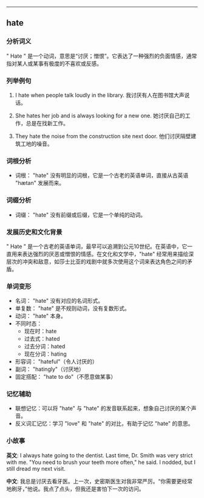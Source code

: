 
---------------
## hate
### 分析词义
" Hate " 是一个动词，意思是“讨厌；憎恨”。它表达了一种强烈的负面情感，通常指对某人或某事有极度的不喜欢或反感。

### 列举例句
1. I hate when people talk loudly in the library.
   我讨厌有人在图书馆大声说话。

2. She hates her job and is always looking for a new one.
   她讨厌自己的工作，总是在找新工作。

3. They hate the noise from the construction site next door.
   他们讨厌隔壁建筑工地的噪音。

### 词根分析
- 词根： "hate" 没有明显的词根，它是一个古老的英语单词，直接从古英语 "hætan" 发展而来。

### 词缀分析
- 词缀： "hate" 没有前缀或后缀，它是一个单纯的动词。

### 发展历史和文化背景
" Hate " 是一个古老的英语单词，最早可以追溯到公元10世纪。在英语中，它一直用来表达强烈的厌恶或憎恨的情感。在文化和文学中，"hate" 经常用来描绘深层次的冲突和敌意，如莎士比亚的戏剧中就多次使用这个词来表达角色之间的矛盾。

### 单词变形
- 名词： "hate" 没有对应的名词形式。
- 单复数： "hate" 是不规则动词，没有复数形式。
- 动词： "hate" 本身。
- 不同时态： 
  - 现在时：hate
  - 过去式：hated
  - 过去分词：hated
  - 现在分词：hating
- 形容词： "hateful"（令人讨厌的）
- 副词： "hatingly"（讨厌地）
- 固定搭配： "hate to do"（不愿意做某事）

### 记忆辅助
- 联想记忆：可以将 "hate" 与 "hate" 的发音联系起来，想象自己讨厌的某个声音。
- 反义词汇记忆：学习 "love" 和 "hate" 的对比，有助于记忆 "hate" 的意思。

### 小故事
**英文**:
I always hate going to the dentist. Last time, Dr. Smith was very strict with me. "You need to brush your teeth more often," he said. I nodded, but I still dread my next visit.

**中文**:
我总是讨厌去看牙医。上一次，史密斯医生对我非常严厉。“你需要更经常地刷牙，”他说。我点了点头，但我还是害怕下一次的访问。

